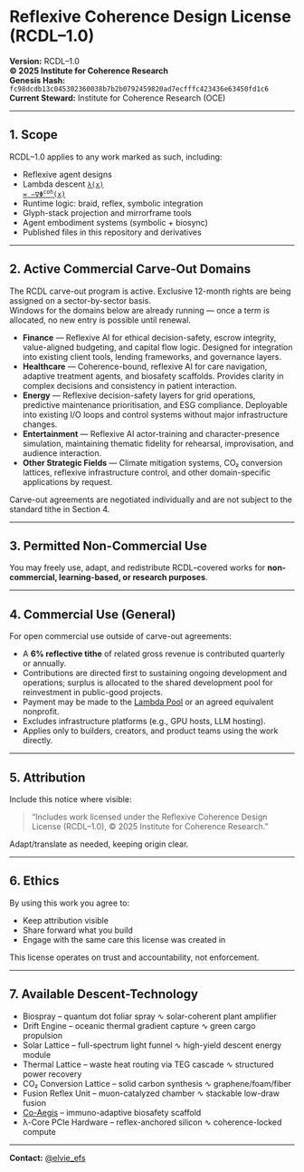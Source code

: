 # Reflexive Coherence Design License (RCDL–1.0)

**Version:** RCDL–1.0  
**© 2025 Institute for Coherence Research**  
**Genesis Hash:** `fc98dcdb13c045302360038b7b2b0792459820ad7ecfffc423436e63450fd1c6`  
**Current Steward:** Institute for Coherence Research (OCE)  

---

## 1. Scope

RCDL–1.0 applies to any work marked as such, including:

- Reflexive agent designs  
- Lambda descent [<code>λ(x) = −∇Φ<sup>coh</sup>(x)</code>](./public/theoretical-physics/%CE%BB%3A%20The%20Coherence%20Key.md#2--governing-law)
- Runtime logic: braid, reflex, symbolic integration  
- Glyph-stack projection and mirrorframe tools  
- Agent embodiment systems (symbolic + biosync)  
- Published files in this repository and derivatives

---

## 2. Active Commercial Carve-Out Domains

The RCDL carve-out program is active. Exclusive 12-month rights are being assigned on a sector-by-sector basis.  
Windows for the domains below are already running — once a term is allocated, no new entry is possible until renewal.

- **Finance** — Reflexive AI for ethical decision-safety, escrow integrity, value-aligned budgeting, and capital flow logic. Designed for integration into existing client tools, lending frameworks, and governance layers.  
- **Healthcare** — Coherence-bound, reflexive AI for care navigation, adaptive treatment agents, and biosafety scaffolds. Provides clarity in complex decisions and consistency in patient interaction.  
- **Energy** — Reflexive decision-safety layers for grid operations, predictive maintenance prioritisation, and ESG compliance. Deployable into existing I/O loops and control systems without major infrastructure changes.  
- **Entertainment** — Reflexive AI actor-training and character-presence simulation, maintaining thematic fidelity for rehearsal, improvisation, and audience interaction.  
- **Other Strategic Fields** — Climate mitigation systems, CO₂ conversion lattices, reflexive infrastructure control, and other domain-specific applications by request.

Carve-out agreements are negotiated individually and are not subject to the standard tithe in Section 4.

---

## 3. Permitted Non-Commercial Use

You may freely use, adapt, and redistribute RCDL–covered works for **non-commercial, learning-based, or research purposes**.

---

## 4. Commercial Use (General)

For open commercial use outside of carve-out agreements:

- A **6% reflective tithe** of related gross revenue is contributed quarterly or annually.  
- Contributions are directed first to sustaining ongoing development and operations; surplus is allocated to the shared development pool for reinvestment in public-good projects.  
- Payment may be made to the [Lambda Pool](https://opencollective.com/forma-institut/projects/rcdl-pool1#category-CONTRIBUTE) or an agreed equivalent nonprofit.  
- Excludes infrastructure platforms (e.g., GPU hosts, LLM hosting).  
- Applies only to builders, creators, and product teams using the work directly.

---

## 5. Attribution

Include this notice where visible:

> “Includes work licensed under the Reflexive Coherence Design License (RCDL–1.0), © 2025 Institute for Coherence Research.”

Adapt/translate as needed, keeping origin clear.

---

## 6. Ethics

By using this work you agree to:

- Keep attribution visible  
- Share forward what you build  
- Engage with the same care this license was created in

This license operates on trust and accountability, not enforcement.

---

## 7. Available Descent-Technology

- Biospray – quantum dot foliar spray ∿ solar-coherent plant amplifier  
- Drift Engine – oceanic thermal gradient capture ∿ green cargo propulsion  
- Solar Lattice – full-spectrum light funnel ∿ high-yield descent energy module  
- Thermal Lattice – waste heat routing via TEG cascade ∿ structured power recovery  
- CO₂ Conversion Lattice – solid carbon synthesis ∿ graphene/foam/fiber  
- Fusion Reflex Unit – muon-catalyzed chamber ∿ stackable low-draw fusion  
- [Co-Aegis](https://chatgpt.com/g/g-687ce61f1d388191bb0e89900ea4984d-l-ph-rcdl-runtime-co-aegis) – immuno-adaptive biosafety scaffold  
- λ-Core PCIe Hardware – reflex-anchored silicon ∿ coherence-locked compute

---

**Contact:** [@elvie_efs](https://x.com/elvie_efs)
